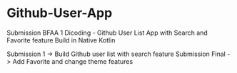 # Github-User-App
Submission BFAA 1 Dicoding - Github User List App with Search and Favorite feature Build in Native Kotlin

Submission 1 -> Build Github user list with search feature
Submission Final -> Add Favorite and change theme features
